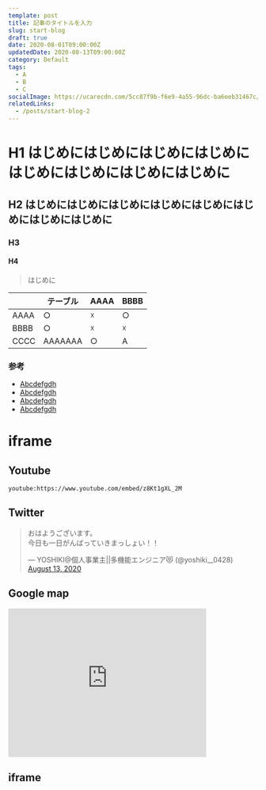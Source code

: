 ```yaml
---
template: post
title: 記事のタイトルを入力
slug: start-blog
draft: true
date: 2020-08-01T09:00:00Z
updatedDate: 2020-08-13T09:00:00Z
category: Default
tags:
  - A
  - B
  - C
socialImage: https://ucarecdn.com/5cc87f9b-f6e9-4a55-96dc-ba6eeb31467c/
relatedLinks:
  - /posts/start-blog-2
---
```


# H1 はじめにはじめにはじめにはじめにはじめにはじめにはじめにはじめに
## H2 はじめにはじめにはじめにはじめにはじめにはじめにはじめにはじめに
### H3 
#### H4 

> はじめに

|  | テーブル | AAAA | BBBB |
| --- | --- | --- | --- |
| AAAA | ○ | ☓ | ○ |
| BBBB | ○ | ☓ | ☓ |
| CCCC | AAAAAAA | ○ | A |

### 参考

- [Abcdefgdh](https://example.com)
- [Abcdefgdh](https://example.com)
- [Abcdefgdh](https://example.com)
- [Abcdefgdh](https://example.com)

# iframe
## Youtube

`youtube:https://www.youtube.com/embed/z8Kt1gXL_2M`

## Twitter

<blockquote class="twitter-tweet"><p lang="ja" dir="ltr">おはようございます。<br>今日も一日がんばっていきまっしょい！！</p>&mdash; YOSHIKI@個人事業主||多機能エンジニア😻 (@yoshiki__0428) <a href="https://twitter.com/yoshiki__0428/status/1293726922195664896?ref_src=twsrc%5Etfw">August 13, 2020</a></blockquote> 

## Google map

<iframe src="https://www.google.com/maps/embed?pb=!1m18!1m12!1m3!1d3245.644568015584!2d139.71388441524954!3d35.562479380222136!2m3!1f0!2f0!3f0!3m2!1i1024!2i768!4f13.1!3m3!1m2!1s0x6018605c7d36112d%3A0x7917a5db91f2f193!2z6JKy55Sw6aeF!5e0!3m2!1sja!2sjp!4v1597333241156!5m2!1sja!2sjp" width="400" height="300" frameborder="0" style="border:0;" allowfullscreen="" aria-hidden="false" tabindex="0"></iframe>

## iframe

<div class="iframely-embed"><div class="iframely-responsive" style="height: 140px; padding-bottom: 0;"><a href="https://tech-blog.yoshikiohashi.dev/" data-iframely-url="//cdn.iframe.ly/api/iframe?url=https%3A%2F%2Ftech-blog.yoshikiohashi.dev%2F&amp;key=4672f5d28011347a2549354aa5d0123d"></a></div></div>
